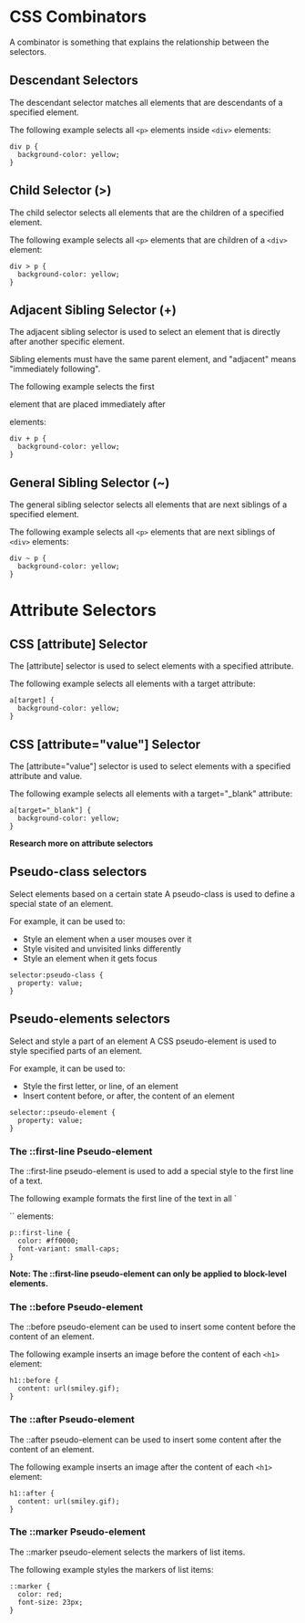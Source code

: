 # CSS Combinators

A combinator is something that explains the relationship between the selectors.

## Descendant Selectors

The descendant selector matches all elements that are descendants of a specified element.

The following example selects all `<p>` elements inside `<div>` elements:

```
div p {
  background-color: yellow;
}
```

## Child Selector (>)

The child selector selects all elements that are the children of a specified element.

The following example selects all `<p>` elements that are children of a `<div>` element:

```
div > p {
  background-color: yellow;
}
```

## Adjacent Sibling Selector (+)

The adjacent sibling selector is used to select an element that is directly after another specific element.

Sibling elements must have the same parent element, and "adjacent" means "immediately following".

The following example selects the first <p> element that are placed immediately after <div> elements:

```
div + p {
  background-color: yellow;
}
```

## General Sibling Selector (~)

The general sibling selector selects all elements that are next siblings of a specified element.

The following example selects all `<p>` elements that are next siblings of `<div>` elements:

```
div ~ p {
  background-color: yellow;
}
```

# Attribute Selectors

## CSS [attribute] Selector

The [attribute] selector is used to select elements with a specified attribute.

The following example selects all <a> elements with a target attribute:

```
a[target] {
  background-color: yellow;
}
```

## CSS [attribute="value"] Selector

The [attribute="value"] selector is used to select elements with a specified attribute and value.

The following example selects all <a> elements with a target="\_blank" attribute:

```
a[target="_blank"] {
  background-color: yellow;
}
```

**Research more on attribute selectors**

## Pseudo-class selectors

Select elements based on a certain state
A pseudo-class is used to define a special state of an element.

For example, it can be used to:

- Style an element when a user mouses over it
- Style visited and unvisited links differently
- Style an element when it gets focus

```
selector:pseudo-class {
  property: value;
}
```

## Pseudo-elements selectors

Select and style a part of an element
A CSS pseudo-element is used to style specified parts of an element.

For example, it can be used to:

- Style the first letter, or line, of an element
- Insert content before, or after, the content of an element

```
selector::pseudo-element {
  property: value;
}
```

### The ::first-line Pseudo-element

The ::first-line pseudo-element is used to add a special style to the first line of a text.

The following example formats the first line of the text in all `<p>`` elements:

```
p::first-line {
  color: #ff0000;
  font-variant: small-caps;
}
```

**Note: The ::first-line pseudo-element can only be applied to block-level elements.**

### The ::before Pseudo-element

The ::before pseudo-element can be used to insert some content before the content of an element.

The following example inserts an image before the content of each `<h1>` element:

```
h1::before {
  content: url(smiley.gif);
}
```

### The ::after Pseudo-element

The ::after pseudo-element can be used to insert some content after the content of an element.

The following example inserts an image after the content of each `<h1>` element:

```
h1::after {
  content: url(smiley.gif);
}
```

### The ::marker Pseudo-element

The ::marker pseudo-element selects the markers of list items.

The following example styles the markers of list items:

```
::marker {
  color: red;
  font-size: 23px;
}
```
